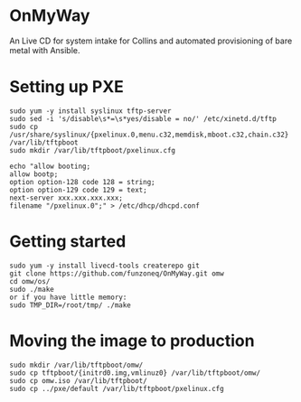 OnMyWay
=======

An Live CD for system intake for Collins and automated provisioning of bare metal with Ansible.

# Setting up PXE
    sudo yum -y install syslinux tftp-server
    sudo sed -i 's/disable\s*=\s*yes/disable = no/' /etc/xinetd.d/tftp
    sudo cp /usr/share/syslinux/{pxelinux.0,menu.c32,memdisk,mboot.c32,chain.c32} /var/lib/tftpboot
    sudo mkdir /var/lib/tftpboot/pxelinux.cfg

    echo "allow booting;
    allow bootp;
    option option-128 code 128 = string;
    option option-129 code 129 = text;
    next-server xxx.xxx.xxx.xxx; 
    filename "/pxelinux.0";" > /etc/dhcp/dhcpd.conf

# Getting started
    sudo yum -y install livecd-tools createrepo git
    git clone https://github.com/funzoneq/OnMyWay.git omw
    cd omw/os/
    sudo ./make
    or if you have little memory:
    sudo TMP_DIR=/root/tmp/ ./make

# Moving the image to production
    sudo mkdir /var/lib/tftpboot/omw/
    sudo cp tftpboot/{initrd0.img,vmlinuz0} /var/lib/tftpboot/omw/
    sudo cp omw.iso /var/lib/tftpboot/
    sudo cp ../pxe/default /var/lib/tftpboot/pxelinux.cfg
